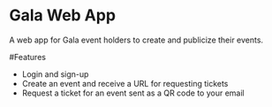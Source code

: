 # Gala Web App
A web app for Gala event holders to create and publicize their events.

#Features
* Login and sign-up
* Create an event and receive a URL for requesting tickets
* Request a ticket for an event sent as a QR code to your email

